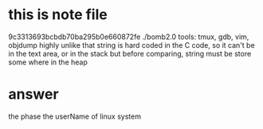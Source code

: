 # this is note file
9c3313693bcbdb70ba295b0e660872fe  ./bomb2.0
tools: tmux, gdb, vim, objdump
highly unlike that string is hard coded in the C code,
so it can't be in the text area, or in the stack
but before comparing, string must be store some where in the heap

# answer
the phase the userName of linux system
